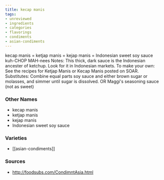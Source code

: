 ```yaml
---
title: kecap manis
tags:
- unreviewed
- ingredients
- categories
- flavorings
- condiments
- asian-condiments
---
```

kecap manis = ketjap manis = kejap manis = Indonesian sweet soy sauce kuh-CHOP MAH-nees Notes: This thick, dark sauce is the Indonesian ancester of ketchup. Look for it in Indonesian markets. To make your own: See the recipes for Ketjap Manis or Kecap Manis posted on SOAR. Substitutes: Combine equal parts soy sauce and either brown sugar or molasses, and simmer until sugar is dissolved. OR Maggi's seasoning sauce (not as sweet)

### Other Names

* kecap manis
* ketjap manis
* kejap manis
* Indonesian sweet soy sauce

### Varieties

* [[asian-condiments]]

### Sources
* http://foodsubs.com/CondimntAsia.html
